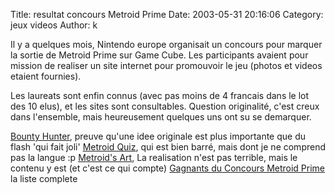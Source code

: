 Title: resultat concours Metroid Prime
Date: 2003-05-31 20:16:06
Category: jeux videos
Author: k

Il y a quelques mois, Nintendo europe organisait un concours pour marquer la sortie de Metroid Prime sur Game Cube. Les participants avaient pour mission de realiser un site internet pour promouvoir le jeu (photos et videos etaient fournies).

Les laureats sont enfin connus (avec pas moins de 4 francais dans le lot des 10 elus), et les sites sont consultables.
Question originalité, c'est creux dans l'ensemble, mais heureusement quelques uns ont su se demarquer.

[Bounty Hunter](http://www.nintendo-europe.com/microsite/mpcomp/pnevison/metroid/index.htm), preuve qu'une idee originale est plus importante que du flash 'qui fait joli'
[Metroid Quiz](http://www.nintendo-europe.com/microsite/mpcomp/bkaterborg/metroid/index.html), qui est bien barré, mais dont je ne comprend pas la langue :p
[Metroid's Art](http://www.nintendo-europe.com/microsite/mpcomp/gclemmen/Site/index.htm), La realisation n'est pas terrible, mais le contenu y est (et c'est ce qui compte)
[Gagnants du Concours Metroid Prime](http://www.nintendo-europe.com/microsite/mpcomp/index_fr.html) la liste complete